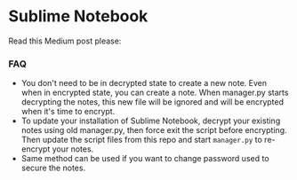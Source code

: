 # Sublime Notebook

Read this Medium post please: 


### FAQ

* You don't need to be in decrypted state to create a new note. Even when in encrypted state, you can create a note. When manager.py starts decrypting the notes, 
this new file will be ignored and will be encrypted when it's time to encrypt. 
* To update your installation of Sublime Notebook, decrypt your existing notes using old manager.py, then force exit the script before encrypting. Then update the script files from this repo and start `manager.py` to re-encrypt your notes.
* Same method can be used if you want to change password used to secure the notes.

